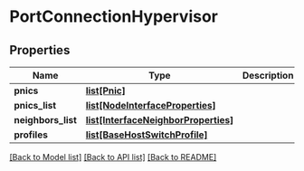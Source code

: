 # PortConnectionHypervisor

## Properties
Name | Type | Description | Notes
------------ | ------------- | ------------- | -------------
**pnics** | [**list[Pnic]**](Pnic.md) |  | [optional] 
**pnics_list** | [**list[NodeInterfaceProperties]**](NodeInterfaceProperties.md) |  | [optional] 
**neighbors_list** | [**list[InterfaceNeighborProperties]**](InterfaceNeighborProperties.md) |  | [optional] 
**profiles** | [**list[BaseHostSwitchProfile]**](BaseHostSwitchProfile.md) |  | [optional] 

[[Back to Model list]](../README.md#documentation-for-models) [[Back to API list]](../README.md#documentation-for-api-endpoints) [[Back to README]](../README.md)

